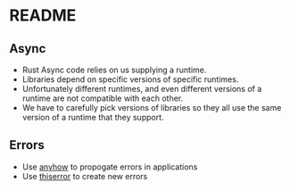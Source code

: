 # README

## Async

  * Rust Async code relies on us supplying a runtime.
  * Libraries depend on specific versions of specific runtimes.
  * Unfortunately different runtimes, and even different versions
    of a runtime are not compatible with each other.
  * We have to carefully pick versions of libraries so they all use the same version
    of a runtime that they support.

## Errors

  * Use [anyhow](https://docs.rs/anyhow/1.0.34/anyhow/) to propogate errors in applications
  * Use [thiserror](https://docs.rs/thiserror/1.0.22/thiserror/) to create new errors
